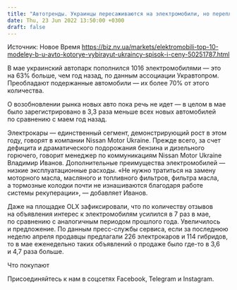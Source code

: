```yaml
---
title: "Автотренды. Украинцы пересаживаются на электромобили, но переплачивать не хотят — топ-10 моделей"
date: Thu, 23 Jun 2022 13:50:00 +0300
draft: false
---
```

Источник: Новое Время https://biz.nv.ua/markets/elektromobili-top-10-modeley-b-u-avto-kotorye-vybirayut-ukraincy-spisok-i-ceny-50251787.html


В мае украинский автопарк пополнился 1016 электромобилями — это на 63% больше, чем год назад, по данным ассоциации Укравтопром. Преобладают подержанные автомобили — их более 70% от этого количества.

О возобновлении рынка новых авто пока речь не идет — в целом в мае было зарегистрировано в 3,3 раза меньше всех новых автомобилей по сравнению с маем год назад.

Электрокары — единственный сегмент, демонстрирующий рост в этом году, говорят в компании Nissan Motor Ukraine. Прежде всего, за счет дефицита и драматического подорожания бензина и дизельного горючего, говорит менеджер по коммуникациям Nissan Motor Ukraine Владимир Иванов. Дополнительные преимущества электромобилей — низкие эксплуатационные расходы. «Не нужно тратиться на замену моторного масла, масляного и топливного фильтров, фильтра масла, а тормозные колодки почти не изнашиваются благодаря работе системы рекуперации», — добавляет Иванов.

Даже на площадке OLX зафиксировали, что по количеству отзывов на объявления интерес к электромобилям усилился в 7 раз в мае, по сравнению с аналогичным периодом прошлого года. Увеличилось и предложение. По данным пресс-службы сервиса, если за последнюю неделю апреля продавцы предлагали 226 электрокаров и 114 гибридов, то в мае еженедельно таких объявлений о продаже было где-то в 3,6 и 4,7 раза больше.

Что покупают

Присоединяйтесь к нам в соцсетях Facebook, Telegram и Instagram.
